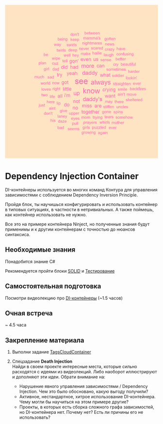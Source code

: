 
![Getting Started](./TagCloud.png)

# Dependency Injection Container

DI-контейнеры используется во многих команд Контура для управления зависимостями с соблюдением Dependency Inversion Principle.

Пройдя блок, ты научишься конфигурировать и использовать контейнер в типовых ситуациях, в частности в нетривиальных. А также поймешь, как контейнер использовать не нужно.

Все это на примере контейнера Ninject, но полученные знания будут применимы и к другим контейнерам с точностью до нюансов синтаксиса.


## Необходимые знания

Понадобится знание C#

Рекомендуется пройти блоки [SOLID](https://github.com/kontur-courses/solid-design) и [Тестирование](https://github.com/kontur-courses/testing)


## Самостоятельная подготовка

Посмотри видеолекцию про [DI-контейнеры](https://ulearn.me/Course/cs2/Probliematika_69a66629-787b-4ef6-932b-25bafe6a4467) (~1.5 часов)


## Очная встреча

~ 4.5 часа


## Закрепление материала

1. Выполни задание [TagsCloudContainer](HomeExercise.md)

2. Спецзадание __Death Injection__  
Найди в своем проекте интересные места, которые сильно расходятся с идеями из видеолекций. Либо наоборот иллюстрируют и дополняют эти   идеи. Обрати внимание на:
    - Нарушение явного управления зависимостями / Dependency Injection. Чем это было обосновано, какую выгоду получили?
    - Активное, нестандартное, хитрое использование DI-контейнера. Чему могли бы научиться на этом примере другие?
    - Проекты, в которых есть сборка сложного графа зависимостей, но DI-контейнера нет. Почему нет? Есть ли причины его не использовать?